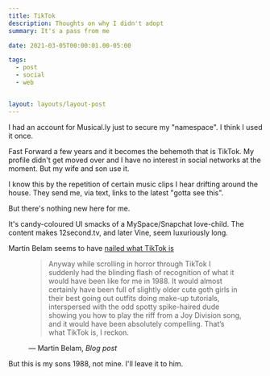 ```yaml
---
title: TikTok
description: Thoughts on why I didn't adopt
summary: It's a pass from me

date: 2021-03-05T00:00:01.00-05:00

tags:
  - post
  - social
  - web


layout: layouts/layout-post
---
```

I had an account for Musical.ly just to secure my "namespace". I think I used it once.

Fast Forward a few years and it becomes the behemoth that is TikTok. My profile didn't get moved over and I have no interest in social networks at the moment. But my wife and son use it.

I know this by the repetition of certain music clips I hear drifting around the house. They send me, via text, links to the latest "gotta see this".

But there's nothing new here for me.

It's candy-coloured UI smacks of a MySpace/Snapchat love-child. The content makes 12second.tv, and later Vine, seem luxuriously long.

Martin Belam seems to have [nailed what TikTok is](https://martinbelam.com/2021/the-day-that-i-finally-understood-tiktok/ "Blog entry")

<figure class="blockquote">
    <blockquote cite="https://martinbelam.com/2021/the-day-that-i-finally-understood-tiktok/">
        <p>Anyway while scrolling in horror through TikTok I suddenly had the blinding flash of recognition of what it would have been like for me in 1988. It would almost certainly have been full of slightly older cute goth girls in their best going out outfits doing make-up tutorials, interspersed with the odd spotty spike-haired dude showing you how to play the riff from a Joy Division song, and it would have been absolutely compelling. That’s what TikTok is, I reckon.</p>
    </blockquote>
    <figcaption>— Martin Belam, <cite>Blog post</cite></figcaption>
</figure>

But this is my sons 1988, not mine. I'll leave it to him.